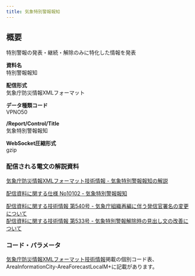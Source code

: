 ```yaml
---
title: 気象特別警報報知
---
```


## 概要
特別警報の発表・継続・解除のみに特化した情報を発表

**資料名** <br/>
 特別警報報知
 
**配信形式** <br/>
 気象庁防災情報XMLフォーマット

**データ種類コード** <br/>
 VPNO50

**/Report/Control/Title** <br/>
 気象特別警報報知
 
**WebSocket圧縮形式** <br/>
 gzip

### 配信される電文の解説資料
[気象庁防災情報XMLフォーマット技術情報 - 気象特別警報報知の解説](https://dmdata.jp/docs/jma/manual/0202-0202.pdf)
 
 
[配信資料に関する仕様 No10102 - 気象特別警報報知](https://www.data.jma.go.jp/suishin/shiyou/pdf/no10102)


[配信資料に関する技術情報 第540号 - 気象庁組織再編に伴う発信官署名の変更について](https://dmdata.jp/docs/jma/technical/540.pdf) <br/>
[配信資料に関する技術情報 第533号 - 気象特別警報解除時の見出し文の改善について](https://dmdata.jp/docs/jma/technical/533.pdf)
 
### コード・パラメータ
[気象庁防災情報XMLフォーマット技術情報](http://xml.kishou.go.jp/tec_material.html)掲載の個別コード表、AreaInformationCity-AreaForecastLocalM+に記載があります。
